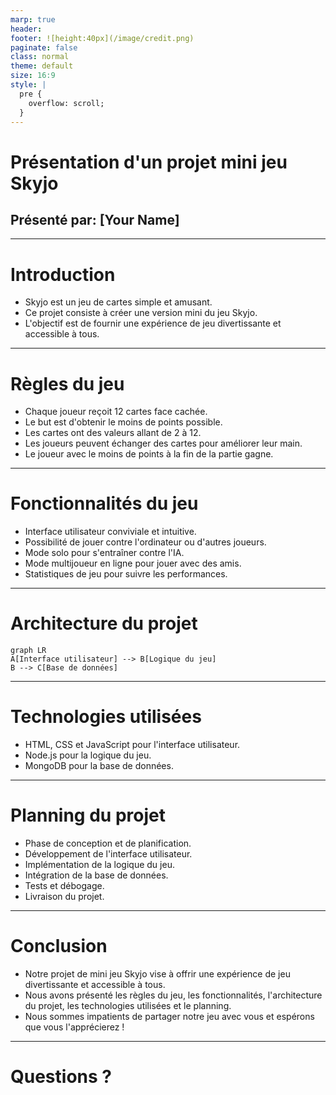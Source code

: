 ```yaml
---
marp: true
header: 
footer: ![height:40px](/image/credit.png)
paginate: false
class: normal
theme: default
size: 16:9
style: |
  pre {
    overflow: scroll;
  }
---
```


# Présentation d'un projet mini jeu Skyjo

## Présenté par: [Your Name]

---

# Introduction

- Skyjo est un jeu de cartes simple et amusant.
- Ce projet consiste à créer une version mini du jeu Skyjo.
- L'objectif est de fournir une expérience de jeu divertissante et accessible à tous.

<!-- Script: Bonjour à tous, je suis [Your Name] et je vais vous présenter notre projet de mini jeu Skyjo. Skyjo est un jeu de cartes populaire et nous avons décidé de créer une version mini pour que tout le monde puisse en profiter. L'objectif principal de ce projet est de fournir une expérience de jeu amusante et accessible à tous. -->

---

# Règles du jeu

- Chaque joueur reçoit 12 cartes face cachée.
- Le but est d'obtenir le moins de points possible.
- Les cartes ont des valeurs allant de 2 à 12.
- Les joueurs peuvent échanger des cartes pour améliorer leur main.
- Le joueur avec le moins de points à la fin de la partie gagne.

<!-- Script: Les règles du jeu sont simples. Chaque joueur reçoit 12 cartes face cachée et le but est d'obtenir le moins de points possible. Les cartes ont des valeurs allant de 2 à 12. Les joueurs peuvent échanger des cartes pour améliorer leur main. Le joueur avec le moins de points à la fin de la partie est déclaré gagnant. -->

---

# Fonctionnalités du jeu

- Interface utilisateur conviviale et intuitive.
- Possibilité de jouer contre l'ordinateur ou d'autres joueurs.
- Mode solo pour s'entraîner contre l'IA.
- Mode multijoueur en ligne pour jouer avec des amis.
- Statistiques de jeu pour suivre les performances.

<!-- Script: Notre jeu comprendra les fonctionnalités suivantes. Tout d'abord, une interface utilisateur conviviale et intuitive pour faciliter la navigation et le jeu. Les joueurs auront la possibilité de jouer contre l'ordinateur ou d'autres joueurs. Il y aura également un mode solo pour s'entraîner contre l'IA. Pour ceux qui préfèrent jouer avec des amis, il y aura un mode multijoueur en ligne. Enfin, nous inclurons des statistiques de jeu pour que les joueurs puissent suivre leurs performances. -->

---

# Architecture du projet

```mermaid
graph LR
A[Interface utilisateur] --> B[Logique du jeu]
B --> C[Base de données]
```

<!-- Script: Voici l'architecture de notre projet. L'interface utilisateur communique avec la logique du jeu, qui gère les règles et les actions des joueurs. La logique du jeu interagit également avec une base de données pour stocker les informations du jeu. -->

---

# Technologies utilisées

- HTML, CSS et JavaScript pour l'interface utilisateur.
- Node.js pour la logique du jeu.
- MongoDB pour la base de données.

<!-- Script: Nous utilisons les technologies suivantes pour développer notre projet. Pour l'interface utilisateur, nous utilisons HTML, CSS et JavaScript. Pour la logique du jeu, nous utilisons Node.js. Enfin, nous utilisons MongoDB comme base de données pour stocker les informations du jeu. -->

---

# Planning du projet

- Phase de conception et de planification.
- Développement de l'interface utilisateur.
- Implémentation de la logique du jeu.
- Intégration de la base de données.
- Tests et débogage.
- Livraison du projet.

<!-- Script: Notre projet est divisé en plusieurs phases. Tout d'abord, nous avons une phase de conception et de planification pour définir les fonctionnalités et les objectifs du jeu. Ensuite, nous développons l'interface utilisateur, suivie de l'implémentation de la logique du jeu. Nous intégrons ensuite la base de données pour stocker les informations du jeu. Après cela, nous effectuons des tests et des débogages pour nous assurer que tout fonctionne correctement. Enfin, nous livrons le projet. -->

---

# Conclusion

- Notre projet de mini jeu Skyjo vise à offrir une expérience de jeu divertissante et accessible à tous.
- Nous avons présenté les règles du jeu, les fonctionnalités, l'architecture du projet, les technologies utilisées et le planning.
- Nous sommes impatients de partager notre jeu avec vous et espérons que vous l'apprécierez !

<!-- Script: En conclusion, notre projet de mini jeu Skyjo vise à offrir une expérience de jeu divertissante et accessible à tous. Nous avons présenté les règles du jeu, les fonctionnalités, l'architecture du projet, les technologies utilisées et le planning. Nous sommes impatients de partager notre jeu avec vous et espérons que vous l'apprécierez ! -->

---

# Questions ?

<!-- Script: Merci de votre attention. Si vous avez des questions, n'hésitez pas à les poser. -->